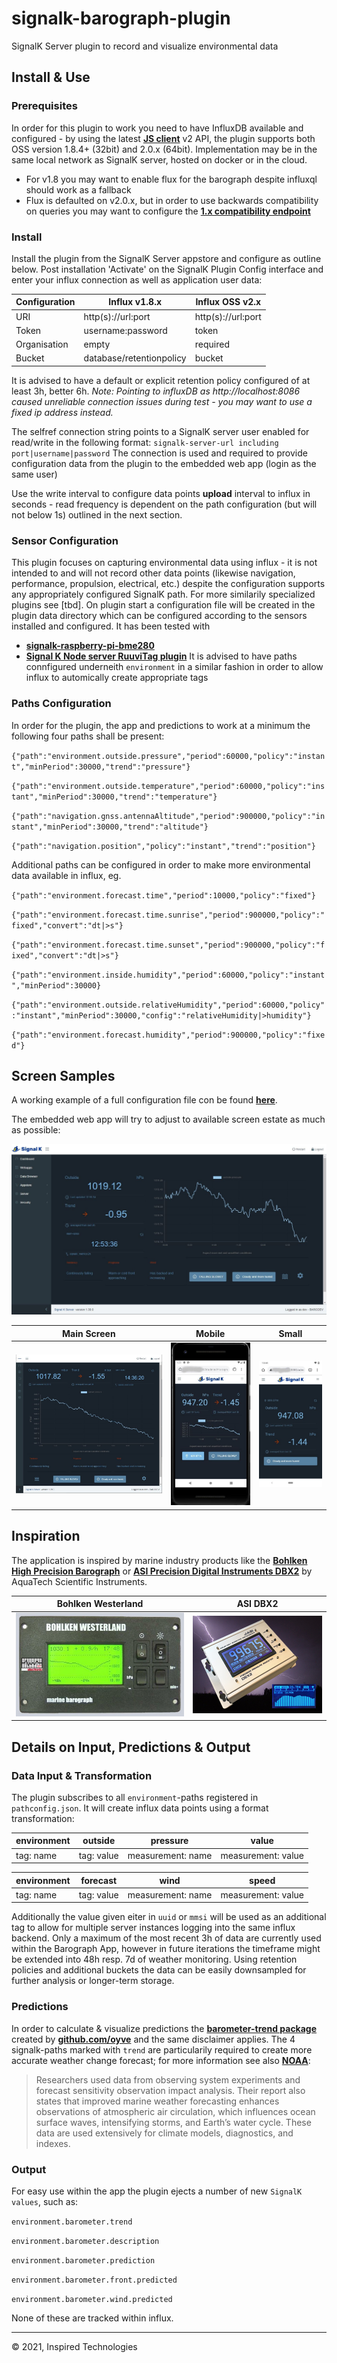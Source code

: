 # signalk-barograph-plugin
SignalK Server plugin to record and visualize environmental data

## Install & Use
### Prerequisites
In order for this plugin to work you need to have InfluxDB available and configured - by using the latest __[JS client](https://influxdata.github.io/influxdb-client-js/influxdb-client.html)__ v2 API, the plugin supports both OSS version 1.8.4+ (32bit) and 2.0.x (64bit). Implementation may be in the same local network as SignalK server, hosted on docker or in the cloud.
- For v1.8 you may want to enable flux for the barograph despite influxql should work as a fallback
- Flux is defaulted on v2.0.x, but in order to use backwards compatibility on queries you may want to configure the __[1.x compatibility endpoint](https://docs.influxdata.com/influxdb/v2.0/reference/api/influxdb-1x/query/)__ 

### Install
Install the plugin from the SignalK Server appstore and configure as outline below. Post installation 'Activate' on the SignalK Plugin Config interface and enter your influx connection as well as application user data:

| Configuration | Influx v1.8.x | Influx OSS v2.x |
| ------------- | ------------- | --------------- |
| URI           | http(s)://url:port | http(s)://url:port |
| Token         | username:password | token       |
| Organisation  | empty         | required        |
| Bucket        | database/retentionpolicy | bucket          |

It is advised to have a default or explicit retention policy configured of at least 3h, better 6h.
*Note: Pointing to influxDB as http://localhost:8086 caused unreliable connection issues during test - you may want to use a fixed ip address instead.*

The selfref connection string points to a SignalK server user enabled for read/write in the following format:
`signalk-server-url including port|username|password`
The connection is used and required to provide configuration data from the plugin to the embedded web app (login as the same user)   

Use the write interval to configure data points **upload** interval to influx in seconds - read frequency is dependent on the path configuration (but will not below 1s) outlined in the next section.

### Sensor Configuration
This plugin focuses on capturing environmental data using influx - it is not intended to and will not record other data points (likewise navigation, performance, propulsion, electrical, etc.) despite the configuration supports any appropriately configured SignalK path. For more similarily specialized plugins see [tbd]. On plugin start a configuration file will be created in the plugin data directory which can be configured according to the sensors installed and configured. It has been tested with 
- __[signalk-raspberry-pi-bme280](https://www.npmjs.com/package/signalk-raspberry-pi-bme280)__
- __[Signal K Node server RuuviTag plugin](https://www.npmjs.com/package/signalk-ruuvitag-plugin)__
It is advised to have paths connfigured underneith `environment` in a similar fashion in order to allow influx to automically create appropriate tags

### Paths Configuration
In order for the plugin, the app and predictions to work at a minimum the following four paths shall be present:

`{"path":"environment.outside.pressure","period":60000,"policy":"instant","minPeriod":30000,"trend":"pressure"}`

`{"path":"environment.outside.temperature","period":60000,"policy":"instant","minPeriod":30000,"trend":"temperature"}`

`{"path":"navigation.gnss.antennaAltitude","period":900000,"policy":"instant","minPeriod":30000,"trend":"altitude"}`

`{"path":"navigation.position","policy":"instant","trend":"position"}`


Additional paths can be configured in order to make more environmental data available in influx, eg.

`{"path":"environment.forecast.time","period":10000,"policy":"fixed"}`

`{"path":"environment.forecast.time.sunrise","period":900000,"policy":"fixed","convert":"dt|>s"}`

`{"path":"environment.forecast.time.sunset","period":900000,"policy":"fixed","convert":"dt|>s"}`

`{"path":"environment.inside.humidity","period":60000,"policy":"instant","minPeriod":30000}`

`{"path":"environment.outside.relativeHumidity","period":60000,"policy":"instant","minPeriod":30000,"config":"relativeHumidity|>humidity"}`

`{"path":"environment.forecast.humidity","period":900000,"policy":"fixed"}`


## Screen Samples
A working example of a full configuration file con be found __[here](./smaples/pathconfig.json)__.

The embedded web app will try to adjust to available screen estate as much as possible:

![WideScreen](./samples/signalk-barograph-wide.jpg)

| Main Screen | Mobile | Small |
| ------------- | ------------- | --------------- |
| ![MainScreen](./samples/signalk-barograph-main.jpg) | ![MobileScreen](./samples/signalk-barograph-mobile.jpg) | ![SmallScreen](./samples/signalk-barometer-small.jpg) |

## Inspiration
The application is inspired by marine industry products like the __[Bohlken High Precision Barograph](http://www.bohlken.net/bg/bg1512_en.htm)__ or __[ASI Precision Digital Instruments DBX2](https://www.digitalbarograph.com/)__ by AquaTech Scientific Instruments. 

| Bohlken Westerland | ASI DBX2 | 
| ------------- | ------------- | 
| ![Bohlken](./samples/BOHLKEN-barograph.jpg) | ![MobileScreen](./samples/ASI-barograph2.jpg) |

## Details on Input, Predictions & Output
### Data Input & Transformation
The plugin subscribes to all `environment`-paths registered in `pathconfig.json`. It will create influx data points using a format transformation:

| environment | outside | pressure | value |
| ----------- | ------- | -------- | ----- |
| tag: name    | tag: value | measurement: name | measurement: value

| environment | forecast | wind | speed |
| ----------- | ------- | -------- | ----- |
| tag: name    | tag: value | measurement: name | measurement: value

Additionally the value given eiter in `uuid` or `mmsi` will be used as an additional tag to allow for multiple server instances logging into the same influx backend. Only a maximum of the most recent 3h of data are currently used within the Barograph App, however in future iterations the timeframe might be extended into 48h resp. 7d of weather monitoring. Using retention policies and additional buckets the data can be easily downsampled for further analysis or longer-term storage.

### Predictions
In order to calculate & visualize predictions the __[barometer-trend package](https://www.npmjs.com/package/barometer-trend)__ created by __[github.com/oyve](https://github.com/oyve)__ and the same disclaimer applies. The 4 signalk-paths marked with `trend` are particularily required to create more accurate weather change forecast; for more information see also __[NOAA](https://globalocean.noaa.gov/News/sea-level-atmospheric-pressure-data-crucial-for-marine-weather-forecasts-says-new-study)__:
> Researchers used data from observing system experiments and forecast sensitivity observation impact analysis. Their report also states that improved marine weather forecasting enhances observations of atmospheric air circulation, which influences ocean surface waves, intensifying storms, and Earth’s water cycle. These data are used extensively for climate models, diagnostics, and indexes.
> 

### Output
For easy use within the app the plugin ejects a number of new `SignalK values`, such as: 

`environment.barometer.trend`

`environment.barometer.description`

`environment.barometer.prediction`

`environment.barometer.front.predicted`

`environment.barometer.wind.predicted`

None of these are tracked within influx.

***
© 2021, Inspired Technologies
